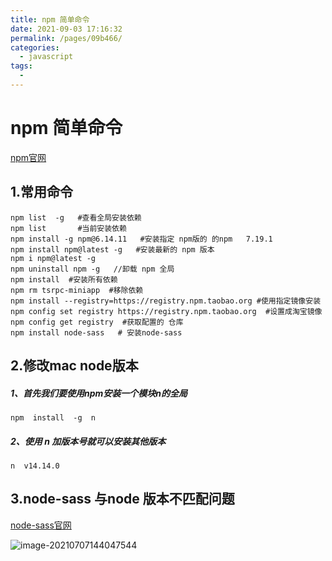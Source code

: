 ```yaml
---
title: npm 简单命令
date: 2021-09-03 17:16:32
permalink: /pages/09b466/
categories:
  - javascript
tags:
  - 
---
```

# npm 简单命令

[npm官网](https://www.npmjs.com.cn/)

## 1.常用命令

```shell
npm list  -g   #查看全局安装依赖
npm list   	   #当前安装依赖
npm install -g npm@6.14.11   #安装指定 npm版的 的npm   7.19.1 
npm install npm@latest -g   #安装最新的 npm 版本
npm i npm@latest -g
npm uninstall npm -g   //卸载 npm 全局
npm install  #安装所有依赖
npm rm tsrpc-miniapp  #移除依赖
npm install --registry=https://registry.npm.taobao.org #使用指定镜像安装
npm config set registry https://registry.npm.taobao.org  #设置成淘宝镜像
npm config get registry  #获取配置的 仓库
npm install node-sass   # 安装node-sass
```

## 2.修改mac node版本

##### 1、首先我们要使用npm安装一个模块n的全局

```shell
npm  install  -g  n
```

##### 2、使用 n 加版本号就可以安装其他版本

```shell
n  v14.14.0 
```

## 3.node-sass  与node 版本不匹配问题

[node-sass官网](https://github.com/sass/node-sass)

![image-20210707144047544](http://img.alicbin.com/img/image-20210707144047544.png)


